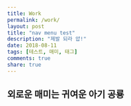 ```yaml
---
title: Work
permalink: /work/
layout: post
title: "nav menu test"
description: "제발 되라 얍!"
date: 2018-08-11
tags: [테스트, 매미, 태그]
comments: true
share: true
---
```


## 외로운 매미는 귀여운 아기 공룡
